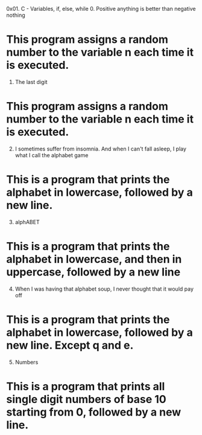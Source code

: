 0x01. C - Variables, if, else, while
0. Positive anything is better than negative nothing
# This program assigns a random number to the variable n each time it is executed.
1. The last digit
# This program assigns a random number to the variable n each time it is executed.
2. I sometimes suffer from insomnia. And when I can't fall asleep, I play what I call the alphabet game
# This is a program that prints the alphabet in lowercase, followed by a new line.
3. alphABET
# This is a program that prints the alphabet in lowercase, and then in uppercase, followed by a new line
4. When I was having that alphabet soup, I never thought that it would pay off
# This is a program that prints the alphabet in lowercase, followed by a new line. Except q and e.
5. Numbers
#  This is a program that prints all single digit numbers of base 10 starting from 0, followed by a new line.
